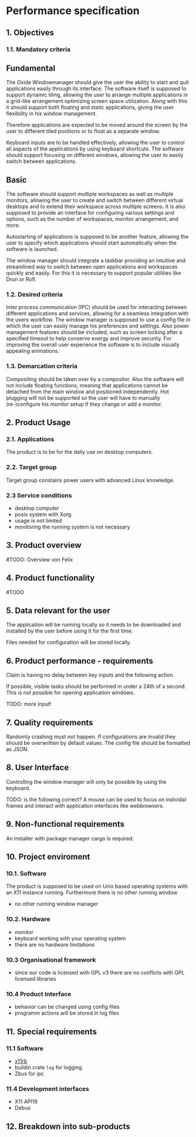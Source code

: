 # Performance specification

## 1. Objectives

### 1.1. Mandatory criteria

## Fundamental

The Oxide Windowmanager should give the user the ability to start and quit applications easily through its interface. The software itself is supposed to support dynamic tiling, allowing the user to arrange multiple applications in a grid-like arrangement optimizing screen space utilization. Along with this it should support both floating and static applications, giving the user flexibility in his window management.

Therefore applications are expected to be moved around the screen by the user to different tiled positions or to float as a separate window.

Keyboard inputs are to be handled effectively, allowing the user to control all aspects of the applications by using keyboard shortcuts. The software should support focusing on different windows, allowing the user to easily switch between applications.

## Basic

The software should support multiple workspaces as well as multiple monitors, allowing the user to create and switch between different virtual desktops and to extend their workspace across multiple screens. It is also supposed to provide an interface for configuring various settings and options, such as the number of workspaces, monitor arrangement, and more. 

Autostarting of applications is supposed to be another feature, allowing the user to specify which applications should start automatically when the software is launched. 

The window manager should integrate a taskbar providing an intuitive and streamlined way to switch between open applications and workspaces quickly and easily. For this it is necessary to support popular utilities like Drun or Rofi.

### 1.2. Desired criteria

Inter process communication (IPC) should be used for interacting between different applications and services, allowing for a seamless integration with the users workflow.
The window manager is supposed to use a config file in which the user can easily manage his preferences and settings. Also power management features should be included, such as screen locking after a specified timeout to help conserve energy and improve security. 
For improving the overall user experience the software is to include visually appealing animations.

### 1.3. Demarcation criteria

Compositing should be taken over by a compositor. 
Also the software will not include floating functions, meaning that applications cannot be detached from the main window and positioned independently. Hot plugging will not be supported so the user will have to manually (re-)configure his monitor setup if they change or add a monitor.

## 2. Product Usage

### 2.1. Applications

The product is to be for the daily use on desktop computers.

### 2.2. Target group

Target group constains power users with advanced Linux knowledge.

### 2.3 Service conditions

- desktop computer
- posix system with Xorg
- usage is not limited
- monitoring the running system is not necessary

## 3. Product overview

#TODO: Overview von Felix

## 4. Product functionality

#TODO

## 5. Data relevant for the user

The application will be running locally so it needs to be downloaded and installed by the user before using it for the first time.

Files needed for configuration will be stored locally.

## 6. Product performance - requirements

Claim is having no delay between key inputs and the following action. 

If possible, visible tasks should be performed in under a 24th of a second. This is not possible for opening application windows.

TODO: more input!


## 7. Quality requirements

Randomly crashing must not happen. If configurations are invalid they should be overwritten by default values. 
The config file should be formatted as JSON.

## 8. User Interface

Controlling the window manager will only be possible by using the keyboard.

TODO: is the following correct? 
A mouse can be used to focus on individal frames and interact with application interfaces like webbrowsers.

## 9. Non-functional requirements

An installer with package manager cargo is required.

## 10. Project enviroment

### 10.1. Software

The product is supposed to be used on Unix based operating systems with an X11 instance running. Furthermore there is no other running window 
- no other running window manager

### 10.2. Hardware

- monitor
- keyboard working with your operating system
- there are no hardware limitations

### 10.3 Organisational framework

- since our code is licensed with GPL v3 there are no conflicts with GPL licensed libraries

### 10.4 Product Interface

- behavior can be changed using config files
- programm actions will be stored in log files

## 11. Special requirements

### 11.1 Software

- [x11rb](https://github.com/psychon/x11rb)
- buildin crate `log` for logging
- Zbus for ipc

### 11.4 Development interfaces

- X11 API19
- Debus

## 12. Breakdown into sub-products
